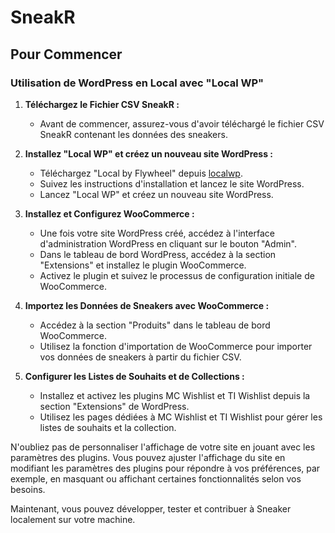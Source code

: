 # SneakR



## Pour Commencer


### Utilisation de WordPress en Local avec "Local WP"

1. **Téléchargez le Fichier CSV SneakR :**
   - Avant de commencer, assurez-vous d'avoir téléchargé le fichier CSV SneakR contenant les données des sneakers.

2. **Installez "Local WP" et créez un nouveau site WordPress :**
   - Téléchargez "Local by Flywheel" depuis [localwp]([https://localwp.com/](https://localwp.com/)).
   - Suivez les instructions d'installation et lancez le site WordPress.
   - Lancez "Local WP" et créez un nouveau site WordPress.

3. **Installez et Configurez WooCommerce :**
   - Une fois votre site WordPress créé, accédez à l'interface d'administration WordPress en cliquant sur le bouton "Admin".
   - Dans le tableau de bord WordPress, accédez à la section "Extensions" et installez le plugin WooCommerce.
   - Activez le plugin et suivez le processus de configuration initiale de WooCommerce.

4. **Importez les Données de Sneakers avec WooCommerce :**
   - Accédez à la section "Produits" dans le tableau de bord WooCommerce.
   - Utilisez la fonction d'importation de WooCommerce pour importer vos données de sneakers à partir du fichier CSV.

5. **Configurer les Listes de Souhaits et de Collections :**
   - Installez et activez les plugins MC Wishlist et TI Wishlist depuis la section "Extensions" de WordPress.
   - Utilisez les pages dédiées à MC Wishlist et TI Wishlist pour gérer les listes de souhaits et la collection.

N'oubliez pas de personnaliser l'affichage de votre site en jouant avec les paramètres des plugins. Vous pouvez ajuster l'affichage du site en modifiant les paramètres des plugins pour répondre à vos préférences, par exemple, en masquant ou affichant certaines fonctionnalités selon vos besoins.

Maintenant, vous pouvez développer, tester et contribuer à Sneaker localement sur votre machine.




